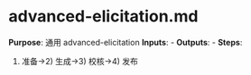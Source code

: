 # advanced-elicitation.md

**Purpose**: 通用 advanced-elicitation
**Inputs**: -
**Outputs**: -
**Steps**:

1. 准备→2) 生成→3) 校核→4) 发布
